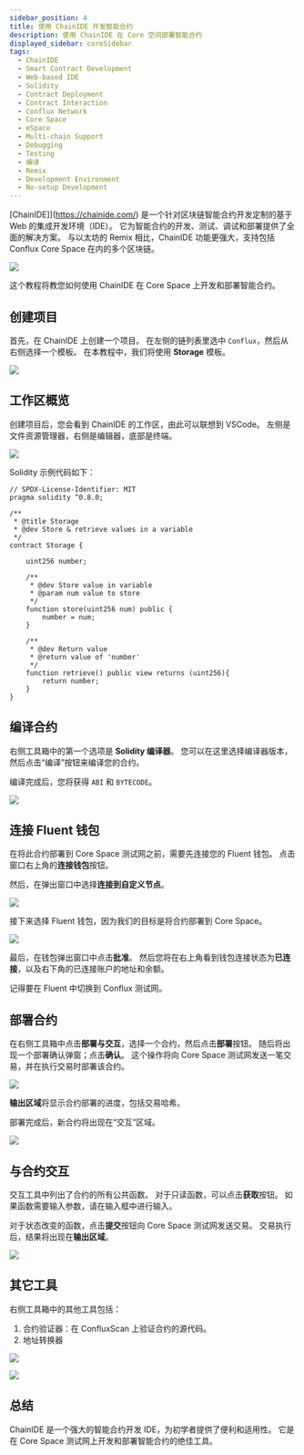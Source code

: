 ```yaml
---
sidebar_position: 4
title: 使用 ChainIDE 开发智能合约
description: 使用 ChainIDE 在 Core 空间部署智能合约
displayed_sidebar: coreSidebar
tags:
  - ChainIDE
  - Smart Contract Development
  - Web-based IDE
  - Solidity
  - Contract Deployment
  - Contract Interaction
  - Conflux Network
  - Core Space
  - eSpace
  - Multi-chain Support
  - Debugging
  - Testing
  - 编译
  - Remix
  - Development Environment
  - No-setup Development
---
```


[ChainIDE]](https://chainide.com/) 是一个针对区块链智能合约开发定制的基于 Web 的集成开发环境（IDE）。 它为智能合约的开发、测试、调试和部署提供了全面的解决方案。 与以太坊的 Remix 相比，ChainIDE 功能更强大，支持包括 Conflux Core Space 在内的多个区块链。

![](./imgs/chainide/chainide.png)

这个教程将教您如何使用 ChainIDE 在 Core Space 上开发和部署智能合约。

## 创建项目

首先，在 ChainIDE 上创建一个项目。 在左侧的链列表里选中 `Conflux`，然后从右侧选择一个模板。 在本教程中，我们将使用 **Storage** 模板。

![](./imgs/chainide/create-project.png)

## 工作区概览

创建项目后，您会看到 ChainIDE 的工作区，由此可以联想到 VSCode。 左侧是文件资源管理器，右侧是编辑器，底部是终端。

![](./imgs/chainide/overview.jpg)

Solidity 示例代码如下：

```solidity
// SPDX-License-Identifier: MIT
pragma solidity ^0.8.0;

/**
 * @title Storage
 * @dev Store & retrieve values in a variable
 */
contract Storage {

    uint256 number;

    /**
     * @dev Store value in variable
     * @param num value to store
     */
    function store(uint256 num) public {
        number = num;
    }

    /**
     * @dev Return value 
     * @return value of 'number'
     */
    function retrieve() public view returns (uint256){
        return number;
    }
}

```

## 编译合约

右侧工具箱中的第一个选项是 **Solidity 编译器**。 您可以在这里选择编译器版本，然后点击“编译”按钮来编译您的合约。

编译完成后，您将获得 `ABI` 和 `BYTECODE`。

![](./imgs/chainide/compile.png)

## 连接 Fluent 钱包

在将此合约部署到 Core Space 测试网之前，需要先连接您的 Fluent 钱包。 点击窗口右上角的**连接钱包**按钮。

然后，在弹出窗口中选择**连接到自定义节点**。

![](./imgs/chainide/connect-wallet-1.png)

接下来选择 Fluent 钱包，因为我们的目标是将合约部署到 Core Space。

![](./imgs/chainide/connect-wallet-2.png)

最后，在钱包弹出窗口中点击**批准**。 然后您将在右上角看到钱包连接状态为**已连接**，以及右下角的已连接账户的地址和余额。

记得要在 Fluent 中切换到 Conflux 测试网。

## 部署合约

在右侧工具箱中点击**部署与交互**，选择一个合约，然后点击**部署**按钮。 随后将出现一个部署确认弹窗；点击**确认**。 这个操作将向 Core Space 测试网发送一笔交易，并在执行交易时部署该合约。

![](./imgs/chainide/contract-deploy.png)

**输出区域**将显示合约部署的进度，包括交易哈希。

部署完成后，新合约将出现在“交互”区域。

![](./imgs/chainide/contract-interact.jpg)

## 与合约交互

交互工具中列出了合约的所有公共函数。 对于只读函数，可以点击**获取**按钮。 如果函数需要输入参数，请在输入框中进行输入。

对于状态改变的函数，点击**提交**按钮向 Core Space 测试网发送交易。 交易执行后，结果将出现在**输出区域**。

![](./imgs/chainide/interact-contract-change-state.png)

## 其它工具

右侧工具箱中的其他工具包括：

1. 合约验证器：在 ConfluxScan 上验证合约的源代码。
2. 地址转换器

![](./imgs/chainide/contract-verifier.jpg)

![](./imgs/chainide/tool-address-converter.png)

## 总结

ChainIDE 是一个强大的智能合约开发 IDE，为初学者提供了便利和适用性。 它是在 Core Space 测试网上开发和部署智能合约的绝佳工具。
